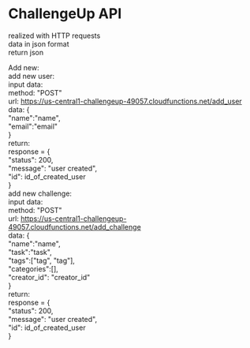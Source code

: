 # ChallengeUp API

realized with HTTP requests<br>
data in json format<br>
return json<br>

Add new:<br>
	add new user:<br>
		input data:<br>
			method: "POST"<br>
			url: https://us-central1-challengeup-49057.cloudfunctions.net/add_user<br>
			data: {<br>
   				"name":"name",<br>
    			"email":"email"<br>
			}<br>
		return:<br>
			response = {<br>
        		"status": 200,<br>
        		"message": "user created",<br>
        		"id": id_of_created_user<br>
    		}<br>
	add new challenge:<br>
		input data:<br>
			method: "POST"<br>
			url: https://us-central1-challengeup-49057.cloudfunctions.net/add_challenge<br>
			data: {<br>
				"name":"name",<br>
   				"task":"task",<br>
   				"tags":["tag", "tag"],<br>
   				"categories":[],<br>
   				"creator_id": "creator_id"<br>
			}<br>
		return:<br>
			response = {<br>
        		"status": 200,<br>
        		"message": "user created",<br>
        		"id": id_of_created_user<br>
    		}<br>

